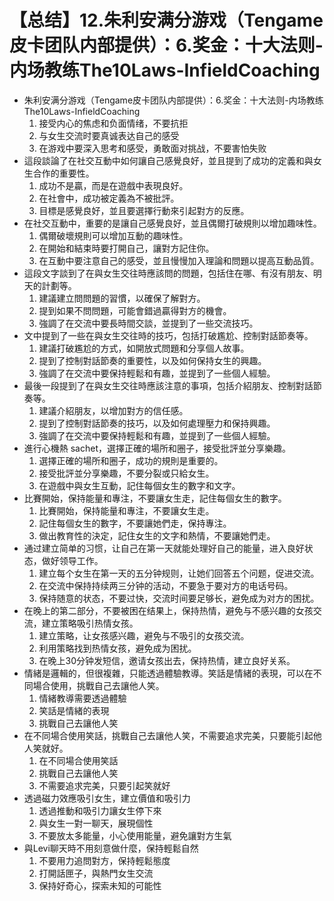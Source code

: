 # 【总结】12.朱利安满分游戏（Tengame皮卡团队内部提供）：6.奖金：十大法则-内场教练The10Laws-InfieldCoaching

-   朱利安满分游戏（Tengame皮卡团队内部提供）：6.奖金：十大法则-内场教练The10Laws-InfieldCoaching
    1.  接受内心的焦虑和负面情绪，不要抗拒
    2.  与女生交流时要真诚表达自己的感受
    3.  在游戏中要深入思考和感受，勇敢面对挑战，不要害怕失败
-   這段談論了在社交互動中如何讓自己感覺良好，並且提到了成功的定義和與女生合作的重要性。
    1.  成功不是贏，而是在遊戲中表現良好。
    2.  在社會中，成功被定義為不被批評。
    3.  目標是感覺良好，並且要選擇行動來引起對方的反應。
-   在社交互動中，重要的是讓自己感覺良好，並且偶爾打破規則以增加趣味性。
    1.  偶爾破壞規則可以增加互動的趣味性。
    2.  在開始和結束時要打開自己，讓對方記住你。
    3.  在互動中要注意自己的感受，並且慢慢加入理論和問題以提高互動品質。
-   這段文字談到了在與女生交往時應該問的問題，包括住在哪、有沒有朋友、明天的計劃等。
    1.  建議建立問問題的習慣，以確保了解對方。
    2.  提到如果不問問題，可能會錯過贏得對方的機會。
    3.  強調了在交流中要長時間交談，並提到了一些交流技巧。
-   文中提到了一些在與女生交往時的技巧，包括打破尷尬、控制對話節奏等。
    1.  建議打破尷尬的方式，如開放式問題和分享個人故事。
    2.  提到了控制對話節奏的重要性，以及如何保持女生的興趣。
    3.  強調了在交流中要保持輕鬆和有趣，並提到了一些個人經驗。
-   最後一段提到了在與女生交往時應該注意的事項，包括介紹朋友、控制對話節奏等。
    1.  建議介紹朋友，以增加對方的信任感。
    2.  提到了控制對話節奏的技巧，以及如何處理壓力和保持興趣。
    3.  強調了在交流中要保持輕鬆和有趣，並提到了一些個人經驗。
-   進行心機熱 sachet，選擇正確的場所和圈子，接受批評並分享樂趣。
    1.  選擇正確的場所和圈子，成功的規則是重要的。
    2.  接受批評並分享樂趣，不要分裂或只給女生。
    3.  在遊戲中與女生互動，記住每個女生的數字和文字。
-   比賽開始，保持能量和專注，不要讓女生走，記住每個女生的數字。
    1.  比賽開始，保持能量和專注，不要讓女生走。
    2.  記住每個女生的數字，不要讓她們走，保持專注。
    3.  做出教育性的決定，記住女生的文字和熱情，不要讓她們走。
-   通过建立简单的习惯，让自己在第一天就能处理好自己的能量，进入良好状态，做好领导工作。
    1.  建立每个女生在第一天的五分钟规则，让她们回答五个问题，促进交流。
    2.  在交流中保持持续两三分钟的活动，不要急于要对方的电话号码。
    3.  保持随意的状态，不要过快，交流时间要足够长，避免成为对方的困扰。
-   在晚上的第二部分，不要被困在结果上，保持热情，避免与不感兴趣的女孩交流，建立策略吸引热情女孩。
    1.  建立策略，让女孩感兴趣，避免与不吸引的女孩交流。
    2.  利用策略找到热情女孩，避免成为困扰。
    3.  在晚上30分钟发短信，邀请女孩出去，保持热情，建立良好关系。
-   情緒是邏輯的，但很複雜，只能透過體驗教導。笑話是情緒的表現，可以在不同場合使用，挑戰自己去讓他人笑。
    1.  情緒教導需要透過體驗
    2.  笑話是情緒的表現
    3.  挑戰自己去讓他人笑
-   在不同場合使用笑話，挑戰自己去讓他人笑，不需要追求完美，只要能引起他人笑就好。
    1.  在不同場合使用笑話
    2.  挑戰自己去讓他人笑
    3.  不需要追求完美，只要引起笑就好
-   透過磁力效應吸引女生，建立價值和吸引力
    1.  透過推動和吸引力讓女生停下來
    2.  與女生一對一聊天，展現個性
    3.  不要放太多能量，小心使用能量，避免讓對方生氣
-   與Levi聊天時不用刻意做什麼，保持輕鬆自然
    1.  不要用力追問對方，保持輕鬆態度
    2.  打開話匣子，與熱門女生交流
    3.  保持好奇心，探索未知的可能性